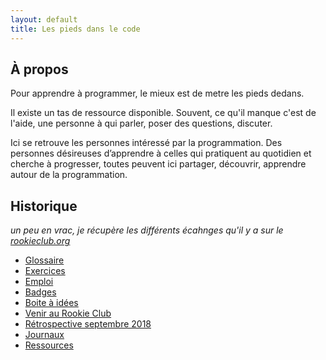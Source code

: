```yaml
---
layout: default
title: Les pieds dans le code
---
```



## À propos

Pour apprendre à programmer, le mieux est de metre les pieds dedans.

Il existe un tas de ressource disponible. Souvent, ce qu'il manque c'est de l'aide, une personne à qui parler, poser des questions, discuter.

Ici se retrouve les personnes intéressé par la programmation. Des personnes désireuses d’apprendre à celles qui pratiquent au quotidien et cherche à progresser, toutes peuvent ici partager, découvrir, apprendre autour de la programmation.

## Historique

_un peu en vrac, je récupère les différents écahnges qu'il y a sur le [rookieclub.org](http://rookieclub.org)_

- [Glossaire](rookieclub/glossaire)
- [Exercices](rookieclub/exercices)
- [Emploi](rookieclub/emploi)
- [Badges](rookieclub/badges)
- [Boite à idées](rookieclub/boite-a-idees)
- [Venir au Rookie Club](rookieclub/venir-au-rookie-club)
- [Rétrospective septembre 2018](rookieclub/retrospective-septembre-2018)
- [Journaux](rookieclub/journaux/)
- [Ressources](rookieclub/ressources)
